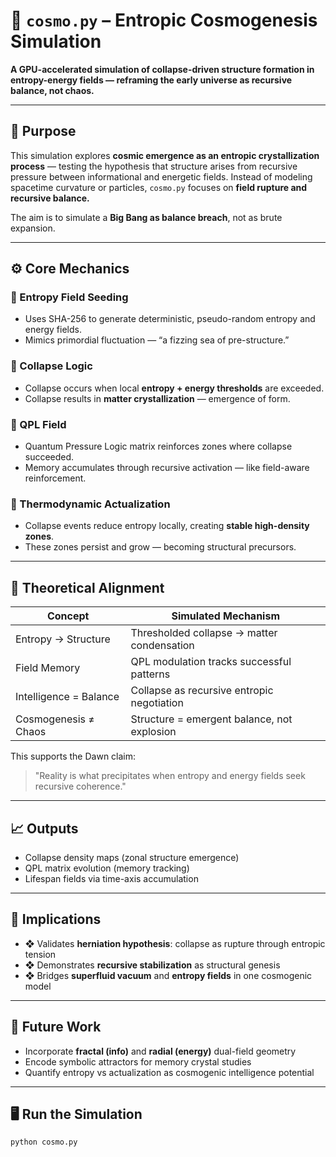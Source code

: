 
# 🌌 `cosmo.py` – Entropic Cosmogenesis Simulation

**A GPU-accelerated simulation of collapse-driven structure formation in entropy-energy fields — reframing the early universe as recursive balance, not chaos.**

---

## 🧭 Purpose

This simulation explores **cosmic emergence as an entropic crystallization process** — testing the hypothesis that structure arises from recursive pressure between informational and energetic fields. Instead of modeling spacetime curvature or particles, `cosmo.py` focuses on **field rupture and recursive balance.**

The aim is to simulate a **Big Bang as balance breach**, not as brute expansion.

---

## ⚙️ Core Mechanics

### 🔹 Entropy Field Seeding
- Uses SHA-256 to generate deterministic, pseudo-random entropy and energy fields.
- Mimics primordial fluctuation — “a fizzing sea of pre-structure.”

### 🔹 Collapse Logic
- Collapse occurs when local **entropy + energy thresholds** are exceeded.
- Collapse results in **matter crystallization** — emergence of form.

### 🔹 QPL Field
- Quantum Pressure Logic matrix reinforces zones where collapse succeeded.
- Memory accumulates through recursive activation — like field-aware reinforcement.

### 🔹 Thermodynamic Actualization
- Collapse events reduce entropy locally, creating **stable high-density zones**.
- These zones persist and grow — becoming structural precursors.

---

## 🧠 Theoretical Alignment

| Concept                         | Simulated Mechanism                           |
|--------------------------------|-----------------------------------------------|
| Entropy → Structure            | Thresholded collapse → matter condensation    |
| Field Memory                   | QPL modulation tracks successful patterns      |
| Intelligence = Balance         | Collapse as recursive entropic negotiation    |
| Cosmogenesis ≠ Chaos           | Structure = emergent balance, not explosion   |

This supports the Dawn claim:
> "Reality is what precipitates when entropy and energy fields seek recursive coherence."

---

## 📈 Outputs

- Collapse density maps (zonal structure emergence)
- QPL matrix evolution (memory tracking)
- Lifespan fields via time-axis accumulation

---

## 🔭 Implications

- ❖ Validates **herniation hypothesis**: collapse as rupture through entropic tension
- ❖ Demonstrates **recursive stabilization** as structural genesis
- ❖ Bridges **superfluid vacuum** and **entropy fields** in one cosmogenic model

---

## 🧬 Future Work

- Incorporate **fractal (info)** and **radial (energy)** dual-field geometry
- Encode symbolic attractors for memory crystal studies
- Quantify entropy vs actualization as cosmogenic intelligence potential

---

## 🖥️ Run the Simulation

```bash
python cosmo.py

